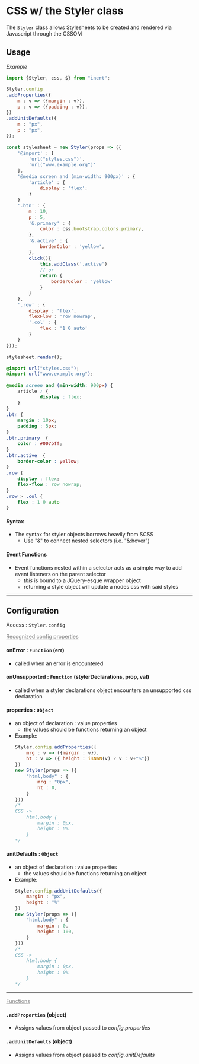 <style>
    [gray] {
        color:gray
    }
    [ital] {
        font-style : italic
    }
    [bold] {
        font-weight : bold
    }
    code {
        font-size : .9em
    }
</style>

# CSS w/ the Styler class
The <code>Styler</code> class allows Stylesheets to be created and rendered via Javascript through the CSSOM

## Usage
<i>Example</i>

```js
import {Styler, css, $} from "inert"; 

Styler.config
.addProperties({
    m : v => ({margin : v}),
    p : v => ({padding : v}),
})
.addUnitDefaults({
    m : "px",
    p : "px",
});

const stylesheet = new Styler(props => ({
    '@import' : [
        'url("styles.css")', 
        'url("www.example.org")'
    ],
    '@media screen and (min-width: 900px)' : {
        'article' : {
            display : 'flex';
        }
    }
    '.btn' : {
        m : 10,
        p : 5,
        '&.primary' : {
            color : css.bootstrap.colors.primary,
        },
        '&.active' : {
            borderColor : 'yellow',
        },
        click(){
            this.addClass('.active')
            // or
            return {
                borderColor : 'yellow'
            }
        }
    },
    '.row' : {
        display : 'flex',
        flexFlow : 'row nowrap',
        '.col' : {
            flex : '1 0 auto'
        }
    }
}));

stylesheet.render(); 
```
```css
@import url("styles.css");
@import url("www.example.org");

@media screen and (min-width: 900px) {
    article : {
            display : flex;
    }
}
.btn {
    margin : 10px;
    padding : 5px;
}
.btn.primary  {
    color : #007bff;
}
.btn.active  {
    border-color : yellow;
}
.row {
    display : flex;
    flex-flow : row nowrap;
}
.row > .col {
    flex : 1 0 auto
}
```

#### Syntax
* The syntax for styler objects borrows heavily from SCSS
    * Use "&" to connect nested selectors (i.e. "&:hover")
#### Event Functions
* Event functions nested within a selector acts as a simple way to add event listeners on the parent selector
    * <i>this</i> is bound to a JQuery-esque wrapper object
    * returning a style object will update a nodes css with said styles


<hr>

## Configuration 
Access : <code>Styler.config </code>

<u gray>Recognized config properties</u>

#### onError : <code>Function</code> (err)
* called when an error is encountered
#### onUnsupported : <code>Function</code> (stylerDeclarations, prop, val)
* called when a styler declarations object encounters an unsupported css declaration
#### properties : <code>Object</code>
* an object of declaration : value properties
    * the values should be functions returning an object
* Example:
    ```js
    Styler.config.addProperties({
        mrg : v => ({margin : v}),
        ht : v => ({ height : isNaN(v) ? v : v+"%"})
    })
    new Styler(props => ({
        "html,body" : {
            mrg : "0px",
            ht : 0,
        }
    }))
    /* 
    CSS ->
        html,body {
            margin : 0px,
            height : 0%
        }
    */
    ```

#### unitDefaults : <code>Object</code>
* an object of declaration : value properties
    * the values should be functions returning an object
* Example:
    ```js
    Styler.config.addUnitDefaults({
        margin : "px",
        height : "%"
    })
    new Styler(props => ({
        "html,body" : {
            margin : 0,
            height : 100,
        }
    }))
    /* 
    CSS ->
        html,body {
            margin : 0px,
            height : 0%
        }
    */
    ```

<hr>
<u gray>Functions</u>

#### <code>.addProperties</code> (object)
- Assigns values from object passed to <i>config.properties</i>
#### <code>.addUnitDefaults</code> (object)
- Assigns values from object passed to <i>config.unitDefaults</i>




